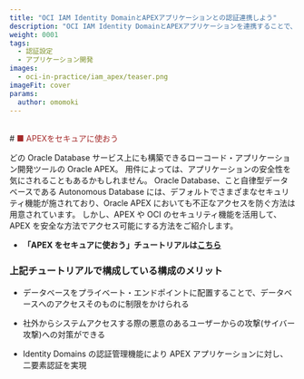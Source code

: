 ```yaml
---
title: "OCI IAM Identity DomainとAPEXアプリケーションとの認証連携しよう"
description: "OCI IAM Identity DomainとAPEXアプリケーションを連携することで、安全かつ効率的にシングルサインオンなどの認証管理を実現できます。"
weight: 0001
tags:
  - 認証設定
  - アプリケーション開発
images:
  - oci-in-practice/iam_apex/teaser.png
imageFit: cover
params:
  author: omomoki
---
```


<br/>
# <span style="color: brown; ">■ APEXをセキュアに使おう</span>

どの Oracle Database サービス上にも構築できるローコード・アプリケーション開発ツールの Oracle APEX。
用件によっては、アプリケーションの安全性を気にされることもあるかもしれません。
Oracle Database、こと自律型データベースである Autonomous Database には、デフォルトでさまざまなセキュリティ機能が施されており、Oracle APEX においても不正なアクセスを防ぐ方法は用意されています。
しかし、APEX や OCI のセキュリティ機能を活用して、APEX を安全な方法でアクセス可能にする方法をご紹介します。

- **「APEX をセキュアに使おう」チュートリアルは[こちら](https://speakerdeck.com/oracle4engineer/identity-domain-for-apex-apps/)**
  <br/>

### 上記チュートリアルで構成している構成のメリット

- データベースをプライベート・エンドポイントに配置することで、データベースへのアクセスそのものに制限をかけられる
- 社外からシステムアクセスする際の悪意のあるユーザーからの攻撃(サイバー攻撃)への対策 ​ ができる

- Identity Domains の認証管理機能により APEX アプリケーションに対し、二要素認証を実現

<br/>
